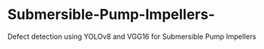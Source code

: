# Submersible-Pump-Impellers-
Defect detection using YOLOv8 and VGG16 for Submersible Pump Impellers
